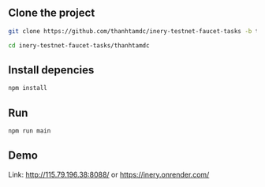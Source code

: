 ## Clone the project

```bash
git clone https://github.com/thanhtamdc/inery-testnet-faucet-tasks -b task5
```

```bash
cd inery-testnet-faucet-tasks/thanhtamdc
```

## Install depencies 

```bash
npm install
```

## Run
```bash
npm run main
```

## Demo

Link: http://115.79.196.38:8088/ or https://inery.onrender.com/
